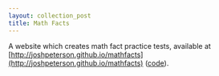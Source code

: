 ```yaml
---
layout: collection_post
title: Math Facts
---
```

A website which creates math fact practice tests, available at
[http://joshpeterson.github.io/mathfacts](http://joshpeterson.github.io/mathfacts)
([code](https://github.com/joshpeterson/mathfacts)).
